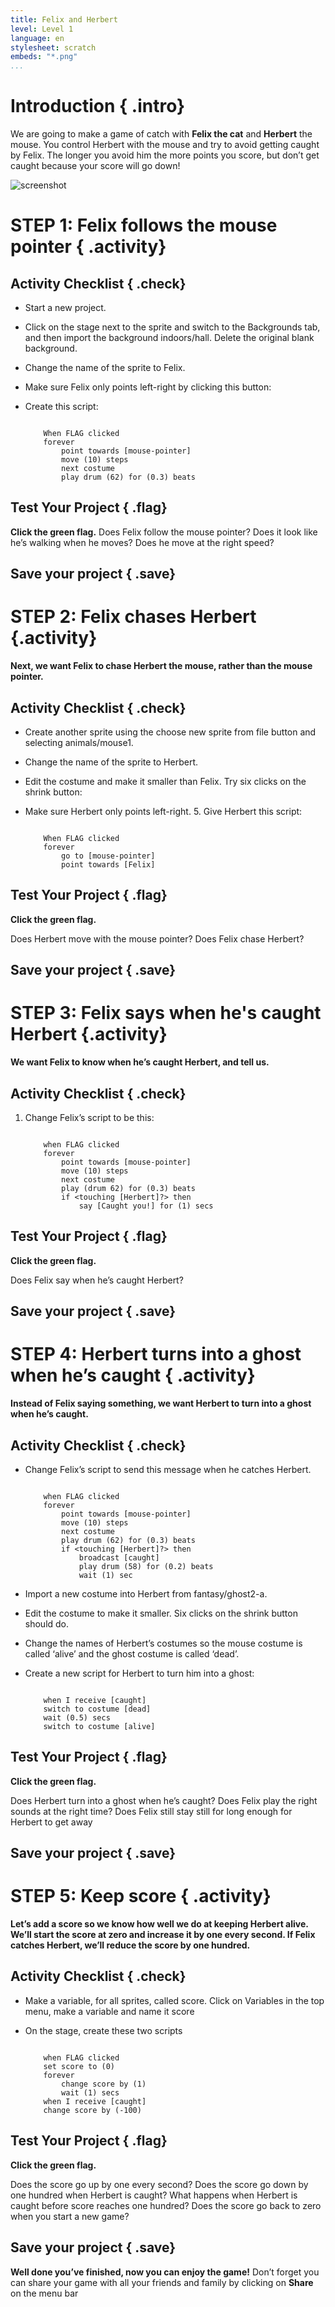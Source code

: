 ```yaml
---
title: Felix and Herbert
level: Level 1
language: en
stylesheet: scratch
embeds: "*.png"
...
```


# Introduction { .intro}
We are going to make a game of catch with __Felix the cat__ and __Herbert__ the mouse. You control Herbert with the mouse and try to avoid getting caught by Felix. The longer you avoid him the more points you score, but don’t get caught because your score will go down!

![screenshot](felixherbert_screenshot.png)

# STEP 1: Felix follows the mouse pointer { .activity}

## Activity Checklist { .check}

+ Start a new project.
+ Click on the stage next to the sprite and switch to the Backgrounds tab, and then import the background indoors/hall. Delete the original blank background.
+ Change the name of the sprite to Felix.
+ Make sure Felix only points left-right by clicking this button:
+ Create this script:

    ```blocks
    
        When FLAG clicked
        forever
            point towards [mouse-pointer]
            move (10) steps
            next costume
            play drum (62) for (0.3) beats
    
    ```
		
## Test Your Project { .flag}
__Click the green flag.__
Does Felix follow the mouse pointer? Does it look like he’s walking when he moves? Does he move at the right speed?

## Save your project { .save}

# STEP 2: Felix chases Herbert {.activity}

__Next, we want Felix to chase Herbert the mouse, rather than the mouse pointer.__

## Activity Checklist { .check}

+ Create another sprite using the choose new sprite from file button and selecting animals/mouse1.
+ Change the name of the sprite to Herbert.
+ Edit the costume and make it smaller than Felix.
Try six clicks on the shrink button:
+ Make sure Herbert only points left-right. 5. Give Herbert this script:

    ```blocks
        
        When FLAG clicked
        forever
            go to [mouse-pointer]
            point towards [Felix]
    ```

## Test Your Project { .flag}
__Click the green flag.__

Does Herbert move with the mouse pointer? Does Felix chase Herbert?

## Save your project { .save}

# STEP 3: Felix says when he's caught Herbert {.activity}

__We want Felix to know when he’s caught Herbert, and tell us.__
## Activity Checklist { .check}

1. Change Felix’s script to be this:

    ```blocks
        
        when FLAG clicked
        forever
            point towards [mouse-pointer]
            move (10) steps
            next costume
            play (drum 62) for (0.3) beats
            if <touching [Herbert]?> then
                say [Caught you!] for (1) secs
    ```

## Test Your Project { .flag}
__Click the green flag.__

Does Felix say when he’s caught Herbert?

## Save your project { .save}

# STEP 4: Herbert turns into a ghost when he’s caught { .activity}

__Instead of Felix saying something, we want Herbert to turn into a ghost when he’s caught.__

## Activity Checklist { .check}

+ Change Felix’s script to send this message when he catches Herbert.

    ```blocks
        
        when FLAG clicked
        forever
            point towards [mouse-pointer]
            move (10) steps
            next costume
            play drum (62) for (0.3) beats
            if <touching [Herbert]?> then
                broadcast [caught]
                play drum (58) for (0.2) beats
                wait (1) sec
    ```
+ Import a new costume into Herbert from fantasy/ghost2-a.
+ Edit the costume to make it smaller.
Six clicks on the shrink button should do.
+ Change the names of Herbert’s
costumes so the mouse costume is
called ‘alive’ and the ghost costume is called ‘dead’.
+ Create a new script for Herbert to turn him into a ghost:

    ```blocks
        
        when I receive [caught]
        switch to costume [dead]
        wait (0.5) secs
        switch to costume [alive]
    ```
	
## Test Your Project { .flag}
__Click the green flag.__

Does Herbert turn into a ghost when he’s caught?
Does Felix play the right sounds at the right time?
Does Felix still stay still for long enough for Herbert to get away

## Save your project { .save}

# STEP 5: Keep score { .activity}

__Let’s add a score so we know how well we do at keeping Herbert alive.
We’ll start the score at zero and increase it by one every second. If Felix catches Herbert, we’ll reduce the score by one hundred.__

## Activity Checklist { .check}

+ Make a variable, for all sprites, called score. Click on Variables in the top menu, make a variable and name it score
+ On the stage, create these two scripts

    ```blocks
        
        when FLAG clicked
        set score to (0)
        forever
            change score by (1)
            wait (1) secs
        when I receive [caught]
        change score by (-100)
    ```
	
## Test Your Project { .flag}
__Click the green flag.__

Does the score go up by one every second?
Does the score go down by one hundred when Herbert is caught?
What happens when Herbert is caught before score reaches one hundred? Does the score go back to zero when you start a new game?

## Save your project { .save}

__Well done you’ve finished, now you can enjoy the game!__
Don’t forget you can share your game with all your friends and family by clicking on __Share__ on the menu bar
